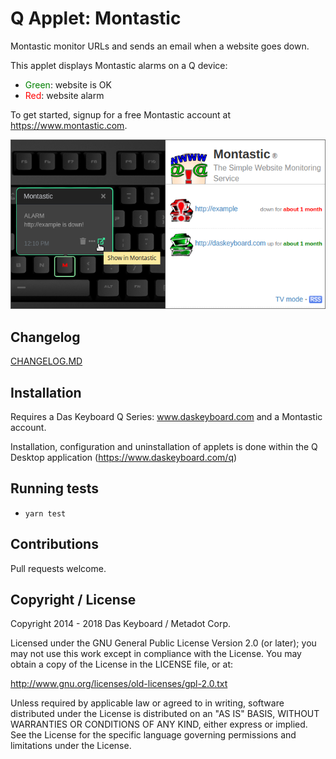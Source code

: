 # Q Applet: Montastic

Montastic monitor URLs and sends an email when a website goes down.

This applet displays Montastic alarms on a Q device:

- <span style="color:green">Green</span>: website is OK
- <span style="color:red">Red</span>: website alarm

To get started, signup for a free Montastic account at <https://www.montastic.com>.

![Montastic on a Das Keybaord Q](assets/image.png "Das Keyboard Montastic applet")

## Changelog

[CHANGELOG.MD](CHANGELOG.md)

## Installation

Requires a Das Keyboard Q Series: www.daskeyboard.com and a Montastic account.

Installation, configuration and uninstallation of applets is done within
the Q Desktop application (https://www.daskeyboard.com/q)

## Running tests

- `yarn test`

## Contributions

Pull requests welcome.

## Copyright / License

Copyright 2014 - 2018 Das Keyboard / Metadot Corp.

Licensed under the GNU General Public License Version 2.0 (or later);
you may not use this work except in compliance with the License.
You may obtain a copy of the License in the LICENSE file, or at:

   http://www.gnu.org/licenses/old-licenses/gpl-2.0.txt

Unless required by applicable law or agreed to in writing, software
distributed under the License is distributed on an "AS IS" BASIS,
WITHOUT WARRANTIES OR CONDITIONS OF ANY KIND, either express or implied.
See the License for the specific language governing permissions and
limitations under the License.
